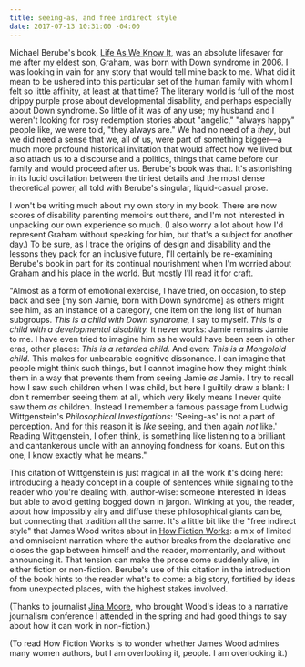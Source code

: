 ```yaml
---
title: seeing-as, and free indirect style
date: 2017-07-13 10:31:00 -04:00
---
```


Michael Berube's book, [Life As We Know It](http://shop.harvard.com/book/9780679758662), was an absolute lifesaver for me after my eldest son, Graham, was born with Down syndrome in 2006. I was looking in vain for any story that would tell mine back to me. What did it mean to be ushered into this particular set of the human family with whom I felt so little affinity, at least at that time? The literary world is full of the most drippy purple prose about developmental disability, and perhaps especially about Down syndrome. So little of it was of any use; my husband and I weren't looking for rosy redemption stories about "angelic," "always happy" people like, we were told, "they always are." We had no need of a *they*, but we did need a sense that we, all of us, were part of something bigger—a much more profound historical invitation that would affect how we lived but also attach us to a discourse and a politics, things that came before our family and would proceed after us. Berube's book was that. It's astonishing in its lucid oscillation between the tiniest details and the most dense theoretical power, all told with Berube's singular, liquid-casual prose. 

I won't be writing much about my own story in my book. There are now scores of disability parenting memoirs out there, and I'm not interested in unpacking our own experience so much. (I also worry a lot about how I'd represent Graham without speaking for him, but that's a subject for another day.) To be sure, as I trace the origins of design and disability and the lessons they pack for an inclusive future, I'll certainly be re-examining Berube's book in part for its continual nourishment when I'm worried about Graham and his place in the world. But mostly I'll read it for craft.

"Almost as a form of emotional exercise, I have tried, on occasion, to step back and see [my son Jamie, born with Down syndrome] as others might see him, as an instance of a category, one item on the long list of human subgroups. *This is a child with Down syndrome,* I say to myself. *This is a child with a developmental disability.* It never works: Jamie remains Jamie to me. I have even tried to imagine him as he would have been seen in other eras, other places: *This is a retarded child.* And even: *This is a Mongoloid child.* This makes for unbearable cognitive dissonance. I can imagine that people might think such things, but I cannot imagine how they might think them in a way that prevents them from seeing Jamie *as* Jamie. I try to recall how I saw such children when I was child, but here I guiltily draw a blank: I don't remember seeing them at all, which very likely means I never quite saw them *as* children. Instead I remember a famous passage from Ludwig Wittgenstein's *Philosophical Investigations*: 'Seeing-as' is not a part of perception. And for this reason it is *like* seeing, and then again *not* like.' Reading Wittgenstein, I often think, is something like listening to a brilliant and cantankerous uncle with an annoying fondness for koans. But on this one, I know exactly what he means."

This citation of Wittgenstein is just magical in all the work it's doing here: introducing a heady concept in a couple of sentences while signaling to the reader who you're dealing with, author-wise: someone interested in ideas but able to avoid getting bogged down in jargon. Winking at you, the reader, about how impossibly airy and diffuse these philosophical giants can be, but connecting that tradition all the same. It's a little bit like the "free indirect style" that James Wood writes about in [How Fiction Works](http://shop.harvard.com/book/9780312428471): a mix of limited and omniscient narration where the author breaks from the declarative and closes the gap between himself and the reader, momentarily, and without announcing it. That tension can make the prose come suddenly alive, in either fiction or non-fiction. Berube's use of this citation in the introduction of the book hints to the reader what's to come: a big story, fortified by ideas from unexpected places, with the highest stakes involved.

(Thanks to journalist [Jina Moore](https://twitter.com/itsjina), who brought Wood's ideas to a narrative journalism conference I attended in the spring and had good things to say about how it can work in non-fiction.)

(To read How Fiction Works is to wonder whether James Wood admires many women authors, but I am overlooking it, people. I am overlooking it.)

